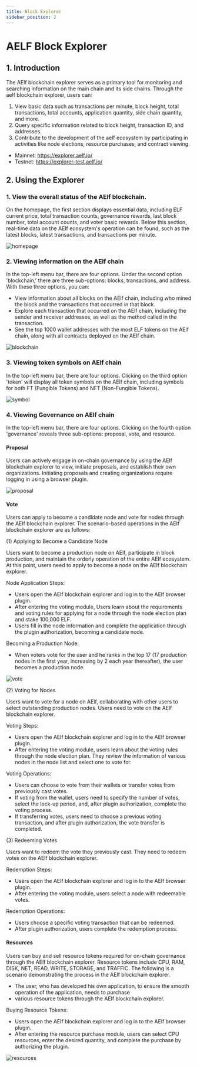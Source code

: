 ```yaml
---
title: Block Explorer
sidebar_position: 2
---
```


# AELF Block Explorer

## 1. Introduction

The AElf blockchain explorer serves as a primary tool for monitoring and searching information on the main chain and its 
side chains. Through the aelf blockchain explorer, users can:
1. View basic data such as transactions per minute, block height, total transactions, total accounts, application 
quantity, side chain quantity, and more.
2. Query specific information related to block height, transaction ID, and addresses.
3. Contribute to the development of the aelf ecosystem by participating in activities like node elections, resource 
purchases, and contract viewing.
- Mainnet: https://explorer.aelf.io/
- Testnet: https://explorer-test.aelf.io/

## 2. Using the Explorer

### 1. View the overall status of the AElf blockchain.

On the homepage, the first section displays essential data, including ELF current price, total transaction counts, 
governance rewards, last block number, total account counts, and voter basic rewards. Below this section, real-time data 
on the AElf ecosystem's operation can be found, such as the latest blocks, latest transactions, and transactions per 
minute.

![homepage](/img/explorer-homepage.png)

### 2. Viewing information on the AElf chain

In the top-left menu bar, there are four options. Under the second option 'blockchain,' there are three sub-options: 
blocks, transactions, and address. With these three options, you can:
- View information about all blocks on the AElf chain, including who mined the block and the transactions that occurred 
in that block.
- Explore each transaction that occurred on the AElf chain, including the sender and receiver addresses, as well as the 
method called in the transaction.
- See the top 1000 wallet addresses with the most ELF tokens on the AElf chain, along with all contracts deployed on the
AElf chain.

![blockchain](/img/explorer-blockchain.png)

### 3. Viewing token symbols on AElf chain

In the top-left menu bar, there are four options. Clicking on the third option 'token' will display all token symbols on
the AElf chain, including symbols for both FT (Fungible Tokens) and NFT (Non-Fungible Tokens).

![symbol](/img/explorer-symbol.png)

### 4. Viewing Governance on AElf chain

In the top-left menu bar, there are four options. Clicking on the fourth option 'governance' reveals three sub-options: 
proposal, vote, and resource.

#### Proposal

Users can actively engage in on-chain governance by using the AElf blockchain explorer to view, initiate proposals, and 
establish their own organizations. Initiating proposals and creating organizations require logging in using a browser 
plugin.

![proposal](/img/explorer-proposal.png)

#### Vote

Users can apply to become a candidate node and vote for nodes through the AElf blockchain explorer. 
The scenario-based operations in the AElf blockchain explorer are as follows:

(1) Applying to Become a Candidate Node

Users want to become a production node on AElf, participate in block production, and maintain the orderly operation of 
the entire AElf ecosystem. At this point, users need to apply to become a node on the AElf blockchain explorer.

Node Application Steps:

- Users open the AElf blockchain explorer and log in to the AElf browser plugin.
- After entering the voting module, Users learn about the requirements and voting rules for applying for a node through 
the node election plan and stake 100,000 ELF.
- Users fill in the node information and complete the application through the plugin authorization, becoming a candidate 
node.

Becoming a Production Node:

- When voters vote for the user and he ranks in the top 17 (17 production nodes in the first year, increasing by 2 each 
year thereafter), the user becomes a production node.

![vote](/img/explorer-vote.png)

(2) Voting for Nodes

Users want to vote for a node on AElf, collaborating with other users to select outstanding production nodes. Users need 
to vote on the AElf blockchain explorer.

Voting Steps:

- Users open the AElf blockchain explorer and log in to the AElf browser plugin.
- After entering the voting module, users learn about the voting rules through the node election plan. They review the 
information of various nodes in the node list and select one to vote for.

Voting Operations:

- Users can choose to vote from their wallets or transfer votes from previously cast votes.
- If voting from the wallet, users need to specify the number of votes, select the lock-up period, and, after plugin 
authorization, complete the voting process.
- If transferring votes, users need to choose a previous voting transaction, and after plugin authorization, the vote 
transfer is completed.

(3) Redeeming Votes

Users want to redeem the vote they previously cast. They need to redeem votes on the AElf blockchain explorer.

Redemption Steps:

- Users open the AElf blockchain explorer and log in to the AElf browser plugin.
- After entering the voting module, users select a node with redeemable votes.

Redemption Operations:

- Users choose a specific voting transaction that can be redeemed.
- After plugin authorization, users complete the redemption process.

#### Resources 

Users can buy and sell resource tokens required for on-chain governance through the AElf blockchain explorer. 
Resource tokens include CPU, RAM, DISK, NET, READ, WRITE, STORAGE, and TRAFFIC. The following is a scenario 
demonstrating the process in the AElf blockchain explorer.

- The user, who has developed his own application, to ensure the smooth operation of the application, needs to purchase 
- various resource tokens through the AElf blockchain explorer.

Buying Resource Tokens:

- Users open the AElf blockchain explorer and log in to the AElf browser plugin.
- After entering the resource purchase module, users can select CPU resources, enter the desired quantity, and complete 
the purchase by authorizing the plugin.

![resources](/img/explorer-resources.png)